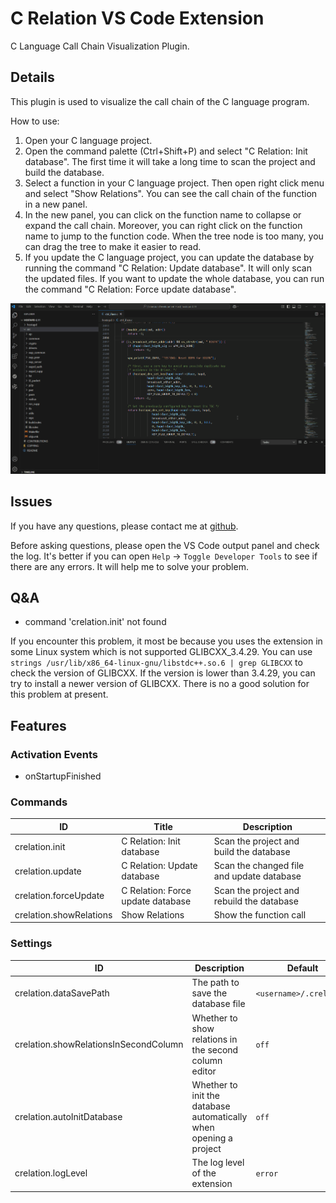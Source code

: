 # C Relation VS Code Extension

C Language Call Chain Visualization Plugin.

## Details

This plugin is used to visualize the call chain of the C language program.

How to use:

1. Open your C language project.
2. Open the command palette (Ctrl+Shift+P) and select "C Relation: Init database". The first time it will take a long time to scan the project and build the database.
3. Select a function in your C language project. Then open right click menu and select "Show Relations". You can see the call chain of the function in a new panel.
4. In the new panel, you can click on the function name to collapse or expand the call chain. Moreover, you can right click on the function name to jump to the function code. When the tree node is too many, you can drag the tree to make it easier to read.
5. If you update the C language project, you can update the database by running the command "C Relation: Update database". It will only scan the updated files. If you want to update the whole database, you can run the command "C Relation: Force update database".

![How to use](images/how_to_use.gif)

## Issues
If you have any questions, please contact me at [github](https://github.com/SingleMoonlight/crelation).

Before asking questions, please open the VS Code output panel and check the log. It's better if you can open `Help` -> `Toggle Developer Tools` to see if there are any errors. It will help me to solve your problem.

## Q&A
+ command 'crelation.init' not found

If you encounter this problem, it most be because you uses the extension in some Linux system which is not supported GLIBCXX_3.4.29. You can use `strings /usr/lib/x86_64-linux-gnu/libstdc++.so.6 | grep GLIBCXX` to check the version of GLIBCXX. If the version is lower than 3.4.29, you can try to install a newer version of GLIBCXX. There is no a good solution for this problem at present.

## Features

### Activation Events
+ onStartupFinished

### Commands

| ID                      | Title                            | Description                               |
| ----------------------- | -------------------------------- | ----------------------------------------- |
| crelation.init          | C Relation: Init database         | Scan the project and build the database   |
| crelation.update        | C Relation: Update database       | Scan the changed file and update database |
| crelation.forceUpdate   | C Relation: Force update database | Scan the project and rebuild the database |
| crelation.showRelations | Show Relations                   | Show the function call                    |

### Settings

| ID                     | Description                        | Default                 |
| ---------------------- | ---------------------------------- | ----------------------- |
| crelation.dataSavePath | The path to save the database file | `<username>/.crelation` |
| crelation.showRelationsInSecondColumn | Whether to show relations in the second column editor | `off` |
| crelation.autoInitDatabase     | Whether to init the database automatically when opening a project     | `off`                   |
| crelation.logLevel     | The log level of the extension     | `error`                   |
